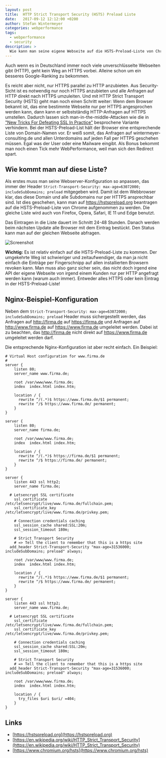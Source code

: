 ```yaml
---
layout: post
title:  HTTP Strict Transport Security (HSTS) Preload Liste
date:   2017-09-12 12:12:00 +0200
author: Stefan Wintermeyer
categories: webperformance
tags:
  - webperformance
  - security
description: >
  Wie kann man seine eigene Webseite auf die HSTS-Preload-Liste von Chrome, Firefox, Opera, Safari, IE 11 und Edge bekommen? Eine Schritt für Schritt Anleitung.
---
```

Auch wenn es in Deutschland immer noch viele unverschlüsselte Webseiten gibt (HTTP), geht kein Weg an HTTPS vorbei. Alleine schon um ein besseres Google-Ranking zu bekommen.

Es reicht aber nicht, nur HTTPS parallel zu HTTP anzubieten. Aus
Security-Sicht ist es notwendig nur noch HTTPS anzubieten und alle Anfragen auf HTTP direkt nach HTTPS umzuleiten. Und mit HTTP Strict Transport Security (HSTS) geht man noch einen Schritt weiter: Wenn dem Browser bekannt ist, das eine bestimmte Webseite nur per HTTPS angesprochen werden kann, dann kann er selbstständig HTTP-Anfragen auf HTTPS umstellen. Dadurch lassen sich man-in-the-middle-Attacken wie die in ["New Tricks For Defeating SSL In Practice"](https://en.wikipedia.org/wiki/HTTP_Strict_Transport_Security#cite_note-14) besprochene Variante verhindern. Bei der HSTS-Preload-List hält der Browser eine entsprechende Liste von Domain-Namen vor. Er weiß somit, das Anfragen auf wintermeyer-consulting.de und allen Unterdomains auf jeden Fall per HTTPS geschehen müssen. Egal was der User oder eine Mailware eingibt. Als Bonus bekommt man noch einen Tick mehr WebPerformance, weil man sich den Redirect spart.

## Wie kommt man auf diese Liste?

Als erstes muss man seine Webserver-Konfiguration so anpassen, das immer der Header `Strict-Transport-Security: max-age=63072000; includeSubDomains; preload` mitgegeben wird. Damit ist dem Webbrowser klar, das diese Domain und alle Subdomains nur per HTTPS ansprechbar sind. Ist dies geschehen, kann man auf  https://hstspreload.org beantragen auf die HSTS-Preload-Liste von Chrome aufgenommen zu werden. Die gleiche Liste wird auch von  Firefox, Opera, Safari, IE 11 und Edge benutzt.

Das Eintragen in die Liste dauert im Schnitt 24-48 Stunden. Danach werden beim nächsten Update alle Browser mit dem Eintrag bestückt. Den Status kann man auf der gleichen Webseite abfragen.

![Screenshot](/assets/2017/09/12/hstspreload-screenshot.png "HSTS-Preload-Seite Screenshot")

**Wichtig:** Es ist relativ einfach auf die HSTS-Preload-Liste zu kommen. Der umgekehrte Weg ist schwieriger und zeitaufwendiger, da man ja nicht einfach die Einträge per Fingerschnipp auf allen installierten Browsern revoken kann. Man muss also ganz sicher sein, das nicht doch irgend eine API der eigene Webseite von irgend einem Kunden nur per HTTP angefragt werden kann (warum auch immer). Entweder alles HTTPS oder kein Eintrag in der HSTS-Preload-Liste!

## Nginx-Beispiel-Konfiguration

Neben dem `Strict-Transport-Security: max-age=63072000; includeSubDomains; preload` Header muss sichergestellt werden, das Anfragen auf http://firma.de auf https://firma.de und Anfragen auf http://www.firma.de auf https://www.firma.de umgeleitet werden. Dabei ist zu beachten, das http://firma.de nicht direkt auf https://www.firma.de umgeleitet werden darf.

Die entsprechende Nginx-Konfiguration ist aber recht einfach. Ein Beispiel:

```
# Virtual Host configuration for www.firma.de
#
server {
	listen 80;
	server_name www.firma.de;

	root /var/www/www.firma.de;
	index  index.html index.htm;

	location / {
	  rewrite ^/(.*)$ https://www.firma.de/$1 permanent;
	  rewrite ^/$ https://www.firma.de/ permanent;
	}
}

server {
	listen 80;
	server_name firma.de;

	root /var/www/www.firma.de;
	index  index.html index.htm;

	location / {
	  rewrite ^/(.*)$ https://firma.de/$1 permanent;
	  rewrite ^/$ https://firma.de/ permanent;
	}
}

server {
	listen 443 ssl http2;
	server_name firma.de;

  # Letsencrypt SSL certificate
	ssl_certificate     /etc/letsencrypt/live/www.firma.de/fullchain.pem;
	ssl_certificate_key /etc/letsencrypt/live/www.firma.de/privkey.pem;

	# Connection credentials caching
	ssl_session_cache shared:SSL:20m;
	ssl_session_timeout 180m;

	# Strict Transport Security
	# => Tell the client to remember that this is a https site
  add_header Strict-Transport-Security "max-age=31536000; includeSubDomains; preload" always;

	root /var/www/www.firma.de;
	index  index.html index.htm;

	location / {
	  rewrite ^/(.*)$ https://www.firma.de/$1 permanent;
	  rewrite ^/$ https://www.firma.de/ permanent;
	}
}

server {
	listen 443 ssl http2;
	server_name www.firma.de;

  # Letsencrypt SSL certificate
	ssl_certificate     /etc/letsencrypt/live/www.firma.de/fullchain.pem;
	ssl_certificate_key /etc/letsencrypt/live/www.firma.de/privkey.pem;

	# Connection credentials caching
	ssl_session_cache shared:SSL:20m;
	ssl_session_timeout 180m;

	# Strict Transport Security
	# => Tell the client to remember that this is a https site
  add_header Strict-Transport-Security "max-age=31536000; includeSubDomains; preload" always;

	root /var/www/www.firma.de;
	index  index.html index.htm;

	location / {
	  try_files $uri $uri/ =404;
	}
}
```

## Links

- [https://hstspreload.org](https://hstspreload.org)
- [https://en.wikipedia.org/wiki/HTTP_Strict_Transport_Security](https://en.wikipedia.org/wiki/HTTP_Strict_Transport_Security)
- [https://www.chromium.org/hsts](https://www.chromium.org/hsts)
